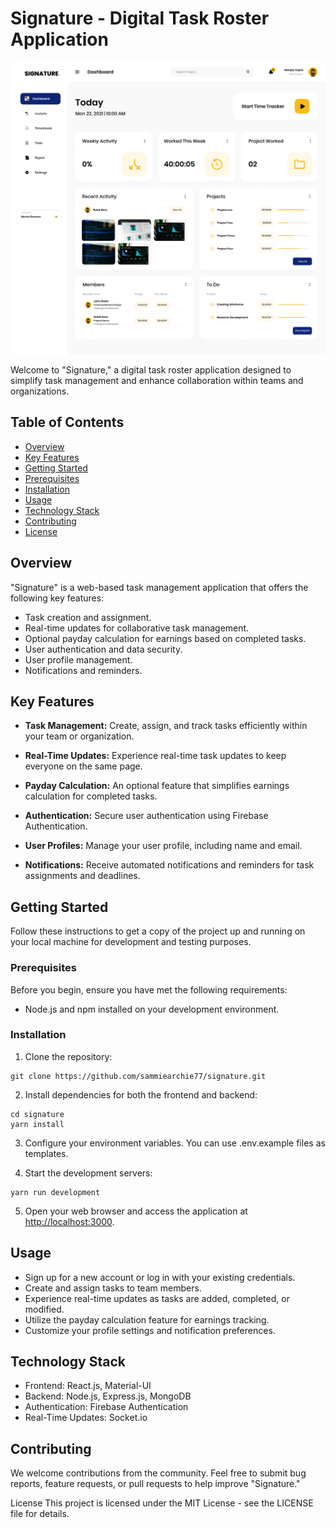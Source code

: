 # Signature - Digital Task Roster Application

![Task management UI][def]

Welcome to "Signature," a digital task roster application designed to simplify task management and enhance collaboration within teams and organizations.

## Table of Contents

- [Overview](#overview)
- [Key Features](#key-features)
- [Getting Started](#getting-started)
- [Prerequisites](#prerequisites)
- [Installation](#installation)
- [Usage](#usage)
- [Technology Stack](#technology-stack)
- [Contributing](#contributing)
- [License](#license)

## Overview

"Signature" is a web-based task management application that offers the following key features:

- Task creation and assignment.
- Real-time updates for collaborative task management.
- Optional payday calculation for earnings based on completed tasks.
- User authentication and data security.
- User profile management.
- Notifications and reminders.

## Key Features

- **Task Management:** Create, assign, and track tasks efficiently within your team or organization.

- **Real-Time Updates:** Experience real-time task updates to keep everyone on the same page.

- **Payday Calculation:** An optional feature that simplifies earnings calculation for completed tasks.

- **Authentication:** Secure user authentication using Firebase Authentication.

- **User Profiles:** Manage your user profile, including name and email.

- **Notifications:** Receive automated notifications and reminders for task assignments and deadlines.

## Getting Started

Follow these instructions to get a copy of the project up and running on your local machine for development and testing purposes.

### Prerequisites

Before you begin, ensure you have met the following requirements:

- Node.js and npm installed on your development environment.

### Installation

1. Clone the repository:

```
git clone https://github.com/sammiearchie77/signature.git
```

2. Install dependencies for both the frontend and backend:

```
cd signature
yarn install
```

3. Configure your environment variables. You can use .env.example files as templates.

4. Start the development servers:

```
yarn run development
```

5. Open your web browser and access the application at <http://localhost:3000>.

## Usage

- Sign up for a new account or log in with your existing credentials.
- Create and assign tasks to team members.
- Experience real-time updates as tasks are added, completed, or modified.
- Utilize the payday calculation feature for earnings tracking.
- Customize your profile settings and notification preferences.

## Technology Stack

- Frontend: React.js, Material-UI
- Backend: Node.js, Express.js, MongoDB
- Authentication: Firebase Authentication
- Real-Time Updates: Socket.io

## Contributing

We welcome contributions from the community. Feel free to submit bug reports, feature requests, or pull requests to help improve "Signature."

License
This project is licensed under the MIT License - see the LICENSE file for details.

[def]: ./Task%20Management%20Dashboard.png